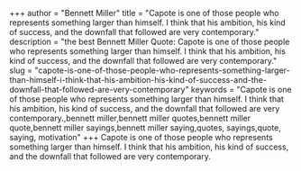 +++
author = "Bennett Miller"
title = "Capote is one of those people who represents something larger than himself. I think that his ambition, his kind of success, and the downfall that followed are very contemporary."
description = "the best Bennett Miller Quote: Capote is one of those people who represents something larger than himself. I think that his ambition, his kind of success, and the downfall that followed are very contemporary."
slug = "capote-is-one-of-those-people-who-represents-something-larger-than-himself-i-think-that-his-ambition-his-kind-of-success-and-the-downfall-that-followed-are-very-contemporary"
keywords = "Capote is one of those people who represents something larger than himself. I think that his ambition, his kind of success, and the downfall that followed are very contemporary.,bennett miller,bennett miller quotes,bennett miller quote,bennett miller sayings,bennett miller saying,quotes, sayings,quote, saying, motivation"
+++
Capote is one of those people who represents something larger than himself. I think that his ambition, his kind of success, and the downfall that followed are very contemporary.
